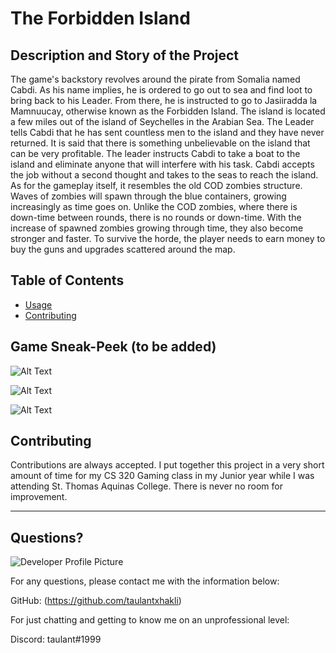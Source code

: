 # The Forbidden Island
  
  
  ## Description and Story of the Project
  
  
The game's backstory revolves around the pirate from Somalia
named Cabdi. As his name implies, he is ordered to go out
to sea and find loot to bring back to his Leader. From there, he is instructed to go
to Jasiiradda la Mamnuucay, otherwise known as the Forbidden Island. The island is located a
few miles out of the island of Seychelles in the Arabian Sea. The Leader tells Cabdi that he has sent
countless men to the island and they have never returned. It is said that there is something unbelievable
on the island that can be very profitable. The leader instructs Cabdi to take a boat
to the island and eliminate anyone that will interfere with his task. Cabdi accepts the job
without a second thought and takes to the seas to reach the island.
As for the gameplay itself, it resembles the old COD zombies structure. Waves of zombies will spawn through the blue containers, growing increasingly as time goes on. Unlike the COD zombies, where there is down-time between rounds, there is no rounds or down-time. With the increase of spawned zombies growing through time, they also become stronger and faster. To survive the horde, the player needs to earn money to buy the guns and upgrades scattered around the map.

  ## Table of Contents
  * [Usage](#usage)
  * [Contributing](#contributing)
  
  ## Game Sneak-Peek (to be added)
 
  ![Alt Text](take_1.gif)
  
  ![Alt Text](take_2.gif)
  
  ![Alt Text](take_3.gif)

  
  ## Contributing
  
  Contributions are always accepted. I put together this project in a very short amount of time for my CS 320 Gaming class in my Junior year while I was attending St. Thomas Aquinas College. There is never no room for improvement. 
  
  ---
  
  ## Questions?
  
  ![Developer Profile Picture](https://avatars.githubusercontent.com/u/58316986?s=460&u=b6d47b95334d6366fb3a422f40454ac40f571a9f&v=4) 
  
  For any questions, please contact me with the information below:
 
  GitHub: (https://github.com/taulantxhakli)
  
  For just chatting and getting to know me on an unprofessional level:
  
  Discord: taulant#1999
